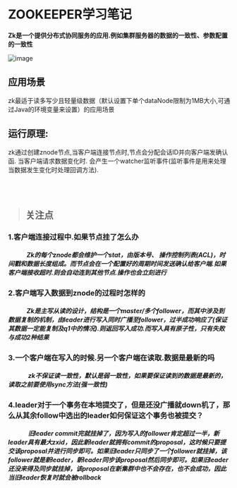 # ZOOKEEPER学习笔记

**Zk是一个提供分布式协同服务的应用.例如集群服务器的数据的一致性、参数配置的一致性**


![image](https://colobu.com/images/logos/zookeeper.png)

## 应用场景
zk最适于读多写少且轻量级数据（默认设置下单个dataNode限制为1MB大小,可通过Java的环境变量来设置）的应用场景

## 运行原理:
zk通过创建znode节点,当客户端连接节点时,节点会分配会话ID并向客户端发确认函. 当客户端请求数据变化时. 会产生一个watcher监听事件(监听事件是用来处理当数据发生变化时处理回调方法).

<br/><br/>
> ## 关注点

### 1.客户端连接过程中.如果节点挂了怎么办
##### &emsp;&emsp;&emsp;Zk的每个znode都会维护一个stat，由版本号、 操作控制列表(ACL)，时间戳和数据长度组成。而节点会在一个配置好的周期时间发送确认给客户端.如果客户端接收超时.则会自动连到其他节点.操作也会立刻进行

### 2.客户端写入数据到znode的过程时怎样的
##### &emsp;&emsp;&emsp;Zk是主写从读的设计，结构是一个master/多个follower，而其中涉及到数据复制的机制，由leader进行写入同时广播至follower，过半成功响应了(保证其数据一定能复制及q1中的情况).则返回写入成功.而写入具有原子性，只有失败与成功2种结果

### 3.一个客户端在写入的时候.另一个客户端在读取.数据是最新的吗
##### &emsp;&emsp;&emsp; zk不保证读一致性，默认是弱一致性，如果要保证读到的数据是最新的，读取之前要使用sync方法(强一致性)

### 4.leader对于一个事务在本地提交了，但是还没广播就down机了，那么从其余follow中选出的leader如何保证这个事务也被提交？
##### &emsp;&emsp;&emsp; 旧leader commit完就挂掉了，因为写入的follower肯定超过一半，新leader具有最大zxid，因此新leader就拥有commit的proposal，这时候只要提交该proposal并进行同步即可。如果旧leader只同步了一个follower就挂掉，该follower就是新leader，新leader同步该proposal然后同步即可。如果旧leader还没来得及同步就挂掉，该proposal在新集群中也不会存在，也不会成功，因此当旧leader恢复时就会被rollback
